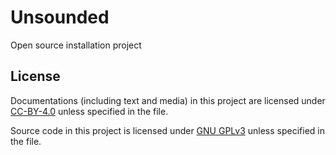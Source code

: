 # Unsounded
Open source installation project

## License
Documentations (including text and media) in this project are licensed under [CC-BY-4.0](https://creativecommons.org/licenses/by/4.0/legalcode) unless specified in the file.

Source code in this project is licensed under [GNU GPLv3](./LICENSE) unless specified in the file.